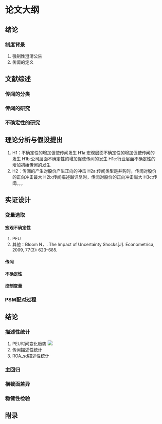 # 论文大纲
## 绪论
### 制度背景
1. 强制性澄清公告
2. 传闻的定义

## 文献综述
### 传闻的分类
### 传闻的研究
### 不确定性的研究
## 理论分析与假设提出
1. H1：不确定性的增加促使传闻发生
H1a:宏观层面不确定性的增加促使传闻的发生
H1b:公司层面不确定性的增加促使传闻的发生
H1c:行业层面不确定性的增加初始传闻的发生
2. H2：传闻的产生对股价产生正向的冲击
H2a:传闻类型是并购时，传闻对股价的正向冲击最大
H2b:传闻描述越详尽时，传闻对股价的正向冲击越大
H3c:传闻。。。

## 实证设计
### 变量选取
#### 宏观不确定性
1. PEU
2. 其他：Bloom N，. The Impact of Uncertainty Shocks[J]. Econometrica, 2009, 77(3): 623–685.
#### 传闻
#### 不确定性
#### 控制变量
### PSM配对过程
## 结论
### 描述性统计
1. PEU时间变化趋势
![](https://i.loli.net/2018/11/30/5c00ec390dee5.jpg)
2. 传闻描述性统计
3. ROA_sd描述性统计
### 主回归
### 横截面差异
### 稳健性检验
## 附录
